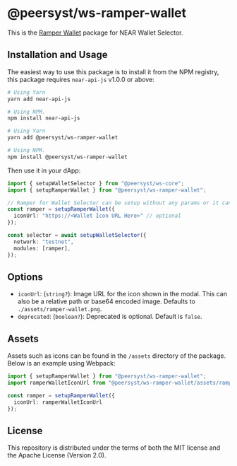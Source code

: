 # @peersyst/ws-ramper-wallet


This is the [Ramper Wallet](https://docs.ramper.xyz/) package for NEAR Wallet Selector.

## Installation and Usage

The easiest way to use this package is to install it from the NPM registry, this package requires `near-api-js` v1.0.0 or above:

```bash
# Using Yarn
yarn add near-api-js

# Using NPM.
npm install near-api-js
```

```bash
# Using Yarn
yarn add @peersyst/ws-ramper-wallet

# Using NPM.
npm install @peersyst/ws-ramper-wallet
```

Then use it in your dApp:

```ts
import { setupWalletSelector } from "@peersyst/ws-core";
import { setupRamperWallet } from "@peersyst/ws-ramper-wallet";

// Ramper for Wallet Selector can be setup without any params or it can take few optional params, see options below.
const ramper = setupRamperWallet({
  iconUrl: "https://<Wallet Icon URL Here>" // optional
});

const selector = await setupWalletSelector({
  network: "testnet",
  modules: [ramper],
});
```

## Options

- `iconUrl`: (`string?`): Image URL for the icon shown in the modal. This can also be a relative path or base64 encoded image. Defaults to `./assets/ramper-wallet.png`.
- `deprecated`: (`boolean?`): Deprecated is optional. Default is `false`.

## Assets

Assets such as icons can be found in the `/assets` directory of the package. Below is an example using Webpack:

```ts
import { setupRamperWallet } from "@peersyst/ws-ramper-wallet";
import ramperWalletIconUrl from "@peersyst/ws-ramper-wallet/assets/ramper-wallet.png";

const ramper = setupRamperWallet({
  iconUrl: ramperWalletIconUrl
});
```

## License

This repository is distributed under the terms of both the MIT license and the Apache License (Version 2.0).
